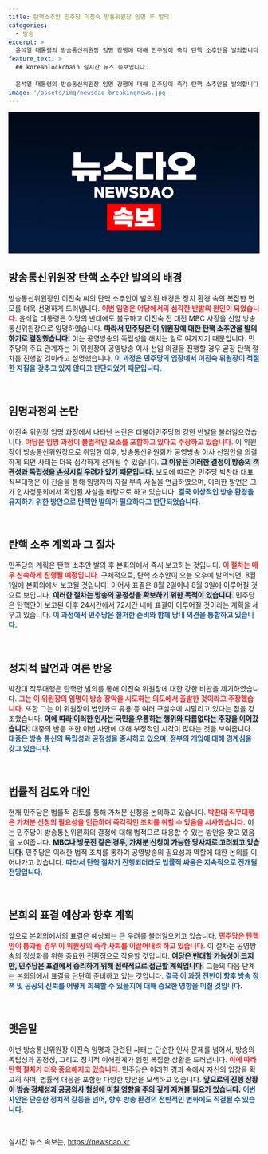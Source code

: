 ```yaml
---
title: 탄핵소추안 민주당 이진숙 방통위원장 임명 후 발의!
categories:
  - 방송
excerpt: >
  윤석열 대통령의 방송통신위원장 임명 강행에 대해 민주당이 즉각 탄핵 소추안을 발의합니다. 이진숙 위원장이 공영방송 이사 선임에 나설 경우, 곧바로 탄핵 절차가 진행될 예정입니다!
feature_text: >
  ## koreablockchain 실시간 뉴스 속보입니다.

  윤석열 대통령의 방송통신위원장 임명 강행에 대해 민주당이 즉각 탄핵 소추안을 발의합니다. 이진숙 위원장이 공영방송 이사 선임에 나설 경우, 곧바로 탄핵 절차가 진행될 예정입니다!
image: '/assets/img/newsdao_breakingnews.jpg'
---
```


<p><img src="/assets/img/newsdao_breakingnews.jpg" alt="koreablockchain 속보" /></p>

<h2 data-ke-size="size26">방송통신위원장 탄핵 소추안 발의의 배경</h2>

<p data-ke-size="size16">방송통신위원장인 이진숙 씨의 탄핵 소추안이 발의된 배경은 정치 환경 속의 복잡한 면모를 더욱 선명하게 드러냅니다. <b><span style="color: #ee2323;">이번 임명은 야당에서의 심각한 반발의 원인이 되었습니다.</span></b> 윤석열 대통령은 야당의 반대에도 불구하고 이진숙 전 대전 MBC 사장을 신임 방송통신위원장으로 임명하였습니다. <b><span style="background-color: #21538527;">따라서 민주당은 이 위원장에 대한 탄핵 소추안을 발의하기로 결정했습니다.</span></b> 이는 공영방송의 독립성을 해치는 일로 여겨지기 때문입니다. 민주당의 주요 관계자는 이 위원장이 공영방송 이사 선임 의결을 진행할 경우 곧장 탄핵 절차를 진행할 것이라고 설명했습니다. <b><span style="color: #1a5490;">이 과정은 민주당의 입장에서 이진숙 위원장이 적절한 자질을 갖추고 있지 않다고 판단되었기 때문입니다.</span></b> </p>

<p data-ke-size="size16">&nbsp;</p>

<h2 data-ke-size="size26">임명과정의 논란</h2>

<p data-ke-size="size16">이진숙 위원장 임명 과정에서 나타난 논란은 더불어민주당의 강한 반발을 불러일으켰습니다. <b><span style="color: #ee2323;">야당은 임명 과정이 불법적인 요소를 포함하고 있다고 주장하고 있습니다.</span></b> 이 위원장이 방송통신위원장으로 취임한 이후, 방송통신위원회가 공영방송 이사 선임안을 의결하게 되면 사태는 더욱 심각하게 전개될 수 있습니다. <b><span style="background-color: #21538527;">그 이유는 이러한 결정이 방송의 객관성과 독립성을 손상시킬 우려가 있기 때문입니다.</span></b> 보도에 따르면 민주당 박찬대 대표 직무대행은 이 진술을 통해 임명자의 자질 부족 사실을 언급하였으며, 이러한 발언은 그가 인사청문회에서 확인된 사실을 바탕으로 하고 있습니다. <b><span style="color: #1a5490;">결국 이상적인 방송 환경을 유지하기 위한 방안으로 탄핵안 발의가 필요하다고 판단되었습니다.</span></b></p>

<p data-ke-size="size16">&nbsp;</p>

<h2 data-ke-size="size26">탄핵 소추 계획과 그 절차</h2>

<p data-ke-size="size16">민주당의 계획은 탄핵 소추안 발의 후 본회의에서 즉시 보고하는 것입니다. <b><span style="color: #ee2323;">이 절차는 매우 신속하게 진행될 예정입니다.</span></b> 구체적으로, 탄핵 소추안이 오늘 오후에 발의되면, 8월 1일에 본회의에서 보고될 것입니다. 이어서 표결은 8월 2일이나 8월 3일에 이루어질 것으로 보입니다. <b><span style="background-color: #21538527;">이러한 절차는 방송의 공정성을 확보하기 위한 목적이 있습니다.</span></b> 민주당은 탄핵안이 보고된 이후 24시간에서 72시간 내에 표결이 이루어질 것이라는 계획을 세우고 있습니다. <b><span style="color: #1a5490;">이 과정에서 민주당은 철저한 준비와 함께 당내 의견을 통합하고 있습니다.</span></b> </p>

<p data-ke-size="size16">&nbsp;</p>

<h2 data-ke-size="size26">정치적 발언과 여론 반응</h2>

<p data-ke-size="size16">박찬대 직무대행은 탄핵안 발의를 통해 이진숙 위원장에 대한 강한 비판을 제기하였습니다. <b><span style="color: #ee2323;">그는 이 위원장의 임명이 방송 장악을 시도하는 의도에서 출발한 것이라고 주장했습니다.</span></b> 또한 그는 이 위원장이 법인카드 유용 등 여러 구설수에 시달리고 있다는 점을 강조했습니다. <b><span style="background-color: #21538527;">이에 따라 이러한 인사는 국민을 우롱하는 행위와 다름없다는 주장을 이어갔습니다.</span></b> 대중의 반응 또한 이번 사안에 대해 부정적인 시각이 많다는 것을 보여줍니다. <b><span style="color: #1a5490;">대중은 방송 통신의 독립성과 공정성을 중시하고 있으며, 정부의 개입에 대해 경계심을 갖고 있습니다.</span></b> </p>

<p data-ke-size="size16">&nbsp;</p>

<h2 data-ke-size="size26">법률적 검토와 대안</h2>

<p data-ke-size="size16">현재 민주당은 법률적 검토를 통해 가처분 신청을 논의하고 있습니다. <b><span style="color: #ee2323;">박찬대 직무대행은 가처분 신청의 필요성을 언급하며 즉각적인 조치를 취할 수 있음을 시사했습니다.</span></b> 이는 민주당이 방송통신위원회의 결정에 대해 법적으로 대응할 수 있는 방안을 찾고 있음을 보여줍니다. <b><span style="background-color: #21538527;">MBC나 방문진 같은 경우, 가처분 신청이 가능한 당사자로 고려되고 있습니다.</span></b> 민주당은 이러한 법적 조치를 통하여 공영방송의 필요성과 역할에 대한 논의를 이어나가고 있습니다. <b><span style="color: #1a5490;">따라서 탄핵 절차가 진행되더라도 법률적 싸움은 지속적으로 전개될 전망입니다.</span></b> </p>

<p data-ke-size="size16">&nbsp;</p>

<h2 data-ke-size="size26">본회의 표결 예상과 향후 계획</h2>

<p data-ke-size="size16">앞으로 본회의에서의 표결은 예상되는 큰 우려를 불러일으키고 있습니다. <b><span style="color: #ee2323;">민주당은 탄핵안이 통과될 경우 이 위원장의 즉각 사퇴를 이끌어내려 하고 있습니다.</span></b> 이 절차는 공영방송의 정상화를 위한 중요한 전환점으로 작용할 것입니다. <b><span style="background-color: #21538527;">여당은 반대할 가능성이 크지만, 민주당은 표결에서 승리하기 위해 전략적으로 접근할 계획입니다.</span></b> 그들의 다음 단계는 본회의에서 표결을 단단히 준비하고 있는 것입니다. <b><span style="color: #1a5490;">결국 이 과정 전반이 향후 방송 정책 및 공공의 신뢰를 어떻게 회복할 수 있을지에 대해 중요한 영향을 미칠 것입니다.</span></b> </p>

<p data-ke-size="size16">&nbsp;</p>

<h2 data-ke-size="size26">맺음말 </h2>

<p data-ke-size="size16">이번 방송통신위원장 이진숙 임명과 관련된 사태는 단순한 인사 문제를 넘어서, 방송의 독립성과 공정성, 그리고 정치적 이해관계가 얽힌 복잡한 상황을 드러냅니다. <b><span style="color: #ee2323;">이에 따라 탄핵 절차가 더욱 중요해지고 있습니다.</span></b> 민주당은 이러한 경과 속에서 자신의 입장을 확고히 하며, 법률적 대응을 포함한 다양한 방안을 모색하고 있습니다. <b><span style="background-color: #21538527;">앞으로의 진행 상황이 방송 정체성과 공공의사 형성에 미칠 영향을 주의 깊게 지켜볼 필요가 있습니다.</span></b> <b><span style="color: #1a5490;">이번 사안은 단순한 정치적 갈등을 넘어, 향후 방송 환경의 전반적인 변화에도 직결될 수 있습니다.</span></b></p>

<p data-ke-size="size16">&nbsp;</p>
실시간 뉴스 속보는, <a href="https://newsdao.kr" rel="dofollow">https://newsdao.kr</a>


